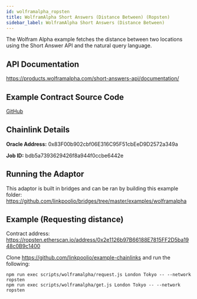 ```yaml
---
id: wolframalpha_ropsten
title: WolframAlpha Short Answers (Distance Between) (Ropsten)
sidebar_label: WolframAlpha Short Answers (Distance Between)
---
```


The Wolfram Alpha example fetches the distance between two locations using the Short Answer API and the natural query
language. 

## API Documentation
https://products.wolframalpha.com/short-answers-api/documentation/

## Example Contract Source Code
[GitHub](https://github.com/linkpoolio/example-chainlinks/blob/master/contracts/WolframAlphaConsumer.sol)

## Chainlink Details
**Oracle Address:** 0x83F00b902cbf06E316C95F51cbEeD9D2572a349a

**Job ID:** bdb5a7393629426f8a944f0ccbe6442e

## Running the Adaptor
This adaptor is built in bridges and can be ran by building this example folder:
https://github.com/linkpoolio/bridges/tree/master/examples/wolframalpha

## Example (Requesting distance)
Contract address: https://ropsten.etherscan.io/address/0x2e1126b97B66188E7815FF2D5ba1948c0B9c1400

Clone https://github.com/linkpoolio/example-chainlinks and run the following:
```
npm run exec scripts/wolframalpha/request.js London Tokyo -- --network ropsten
npm run exec scripts/wolframalpha/get.js London Tokyo -- --network ropsten
```